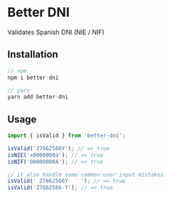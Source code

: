 # Better DNI

Validates Spanish DNI (NIE / NIF)

## Installation

```js
// npm
npm i better-dni

// yarn
yarn add better-dni
```

## Usage

```js
import { isValid } from 'better-dni';

isValid('Z7662566Y'); // => true
isNIE('x0000000a'); // => true
isNIF('00000000A'); // => true

// it also handle some common user input mistakes
isValid(' Z7662566Y    '); // => true
isValid('Z7662566-Y'); // => true
```
